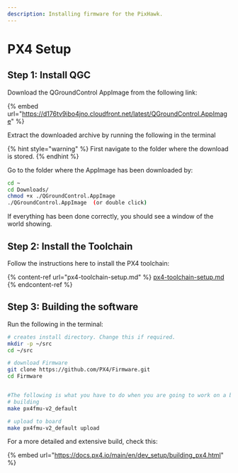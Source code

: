 ```yaml
---
description: Installing firmware for the PixHawk.
---
```


# PX4 Setup

## Step 1: Install QGC

Download the QGroundControl AppImage from the following link:

{% embed url="https://d176tv9ibo4jno.cloudfront.net/latest/QGroundControl.AppImage" %}

Extract the downloaded archive by running the following in the terminal

{% hint style="warning" %}
First navigate to the folder where the download is stored.
{% endhint %}

Go to the folder where the AppImage has been downloaded by:

```bash
cd ~
cd Downloads/
chmod +x ./QGroundControl.AppImage
./QGroundControl.AppImage  (or double click)
```

If everything has been done correctly, you should see a window of the world showing.

## Step 2: Install the Toolchain

Follow the instructions here to install the PX4 toolchain:

{% content-ref url="px4-toolchain-setup.md" %}
[px4-toolchain-setup.md](px4-toolchain-setup.md)
{% endcontent-ref %}

## Step 3: Building the software

Run the following in the terminal:

```bash
# creates install directory. Change this if required.
mkdir -p ~/src
cd ~/src

# download Firmware
git clone https://github.com/PX4/Firmware.git
cd Firmware


#The following is what you have to do when you are going to work on a board.... Wait for it   :)
# building
make px4fmu-v2_default

# upload to board
make px4fmu-v2_default upload
```

For a more detailed and extensive build, check this:

{% embed url="https://docs.px4.io/main/en/dev_setup/building_px4.html" %}
